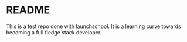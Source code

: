 # README #
This is a test repo done with launchschool.
It is a learning curve towards becoming a full fledge stack developer.
